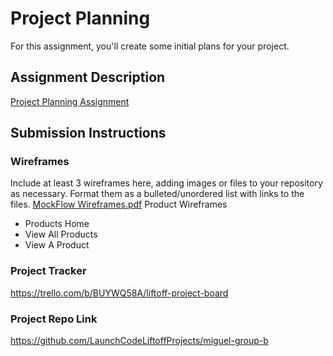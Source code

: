 # Project Planning
For this assignment, you'll create some initial plans for your project.

## Assignment Description
[Project Planning Assignment](https://education.launchcode.org/liftoff/modules/assignments/project-planning)

## Submission Instructions

### Wireframes

Include at least 3 wireframes here, adding images or files to your repository as necessary. Format them as a bulleted/unordered list with links to the files.
[MockFlow Wireframes.pdf](https://github.com/mbbeckett/liftoff-assignments/files/6987028/MockFlow.Wireframes.pdf)
Product Wireframes 
- Products Home
- View All Products
- View A Product

### Project Tracker
https://trello.com/b/BUYWQ58A/liftoff-project-board


### Project Repo Link
https://github.com/LaunchCodeLiftoffProjects/miguel-group-b
